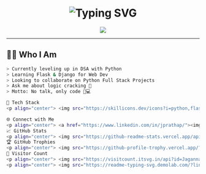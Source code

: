 <!-- GitHub README - Jagannadham Prathap -->

<h1 align="center">
  <img src="https://readme-typing-svg.demolab.com/?lines=No+Talk,+Only+Code...;DSA+with+Python;Web+Dev+in+Progress;Open+Source+Enthusiast&center=true&size=28&duration=3000&pause=1000" alt="Typing SVG" />
</h1>

<p align="center">
  <img src="https://capsule-render.vercel.app/api?type=waving&color=0:0f2027,100:2c5364&height=200&section=header&text=Jagannadham%20Prathap&fontSize=45&fontAlignY=35&fontColor=ffffff" />
</p>

---

## 🧑‍💻 Who I Am
```bash
> Currently leveling up in DSA with Python
> Learning Flask & Django for Web Dev
> Looking to collaborate on Python Full Stack Projects
> Ask me about logic cracking 🔐
> Motto: No talk, only code 🧠💻

🚀 Tech Stack
<p align="center"> <img src="https://skillicons.dev/icons?i=python,flask,django,html,css,js,java,c,mysql,github,vscode" /> </p>

🌐 Connect with Me
<p align="center"> <a href="https://www.linkedin.com/in/jprathap/"><img src="https://img.shields.io/badge/LinkedIn-%230077B5.svg?style=for-the-badge&logo=linkedin&logoColor=white"/></a> <a href="https://quora.com/profile/Jagannadham-Prathap"><img src="https://img.shields.io/badge/Quora-%23B92B27.svg?style=for-the-badge&logo=quora&logoColor=white"/></a> <a href="https://x.com/JPratap12"><img src="https://img.shields.io/badge/X-%23000000.svg?style=for-the-badge&logo=X&logoColor=white"/></a> <a href="mailto:jagannadhamprathap@gmail.com"><img src="https://img.shields.io/badge/Gmail-%23D14836.svg?style=for-the-badge&logo=gmail&logoColor=white"/></a> </p>
📈 GitHub Stats
<p align="center"> <img src="https://github-readme-stats.vercel.app/api?username=JagannadhamPrathap&theme=radical&show_icons=true&hide_border=false&count_private=true" width="49%" /> <img src="https://github-readme-streak-stats.herokuapp.com?user=JagannadhamPrathap&theme=radical&hide_border=false" width="49%" /> <br/> <img src="https://github-readme-stats.vercel.app/api/top-langs/?username=JagannadhamPrathap&theme=radical&layout=compact&hide_border=false" width="50%"/> </p>
🏆 GitHub Trophies
<p align="center"> <img src="https://github-profile-trophy.vercel.app/?username=JagannadhamPrathap&theme=radical&no-bg=true&no-frame=true&row=2&column=4" /> </p>
📍 Visitor Count
<p align="center"> <img src="https://visitcount.itsvg.in/api?id=JagannadhamPrathap&label=Profile%20Views&icon=2&color=0"/> </p>
<p align="center"> <img src="https://readme-typing-svg.demolab.com/?lines=Built+with+❤+using+Markdown+&center=true&size=20" /> </p> <!-- README generated with ❤️ by ChatGPT - GPT-4o -->
